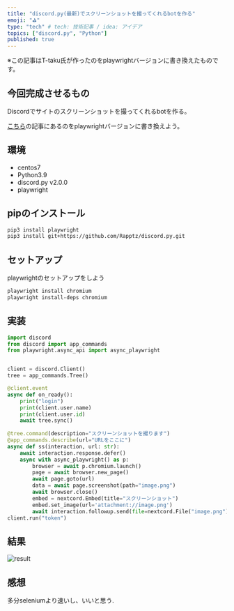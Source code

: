 ```yaml
---
title: "discord.py(最新)でスクリーンショットを撮ってくれるbotを作る"
emoji: "⛳"
type: "tech" # tech: 技術記事 / idea: アイデア
topics: ["discord.py", "Python"]
published: true
---
```


※この記事はT-taku氏が作ったのをplaywrightバージョンに書き換えたものです。

## 今回完成させるもの

Discordでサイトのスクリーンショットを撮ってくれるbotを作る。

[こちら](https://zenn.dev/t_taku0427/articles/55ba3f84f6f89a)の記事にあるのをplaywrightバージョンに書き換えよう。

## 環境

- centos7
- Python3.9
- discord.py v2.0.0
- playwright

## pipのインストール

```bash
pip3 install playwright
pip3 install git+https://github.com/Rapptz/discord.py.git
```

## セットアップ

playwrightのセットアップをしよう

```bash
playwright install chromium
playwright install-deps chromium
```

## 実装

```python
import discord
from discord import app_commands
from playwright.async_api import async_playwright


client = discord.Client()
tree = app_commands.Tree()

@client.event
async def on_ready():
    print("login")
    print(client.user.name)
    print(client.user.id)
    await tree.sync()
    
@tree.command(description="スクリーンショットを撮ります")
@app_commands.describe(url="URLをここに")
async def ss(interaction, url: str):
    await interaction.response.defer()
    async with async_playwright() as p:
        browser = await p.chromium.launch()
        page = await browser.new_page()
        await page.goto(url)
        data = await page.screenshot(path="image.png")
        await browser.close()
        embed = nextcord.Embed(title="スクリーンショット")
        embed.set_image(url='attachment://image.png')
        await interaction.followup.send(file=nextcord.File("image.png"), embed=embed)
client.run("token")
```

## 結果

![result](https://media.discordapp.net/attachments/821605889492123690/947808985942204516/unknown_1.png?width=235&height=170)

## 感想

多分seleniumより速いし、いいと思う.
